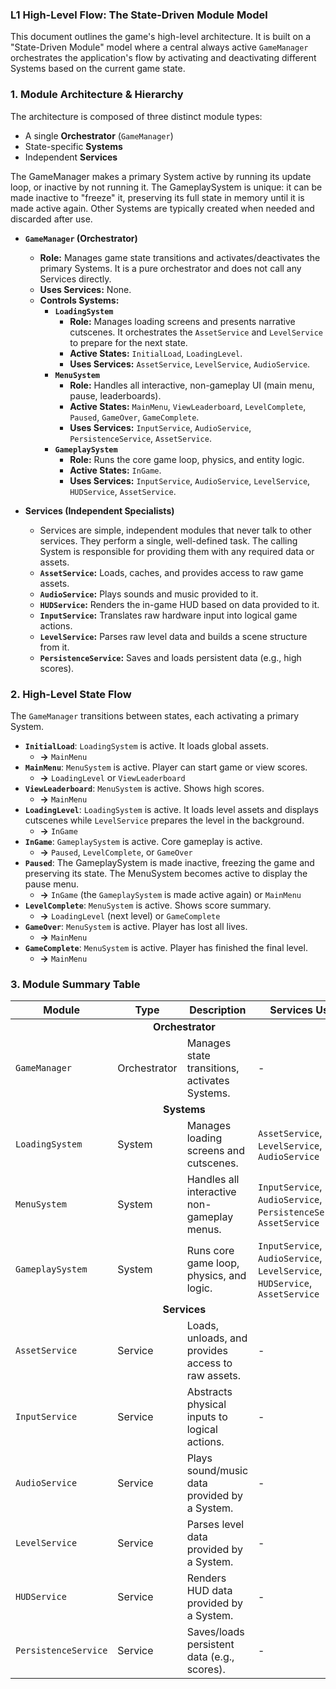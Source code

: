 ### L1 High-Level Flow: The State-Driven Module Model

This document outlines the game's high-level architecture. It is built on a "State-Driven Module" model where a central always active `GameManager` orchestrates the application's flow by activating and deactivating different Systems based on the current game state.

### 1. Module Architecture & Hierarchy

The architecture is composed of three distinct module types: 
*  A single **Orchestrator** (`GameManager`)
*  State-specific **Systems** 
*  Independent **Services**

The GameManager makes a primary System active by running its update loop, or inactive by not running it. The GameplaySystem is unique: it can be made inactive to "freeze" it, preserving its full state in memory until it is made active again. Other Systems are typically created when needed and discarded after use.

*   **`GameManager` (Orchestrator)**
    *   **Role:** Manages game state transitions and activates/deactivates the primary Systems. It is a pure orchestrator and does not call any Services directly.
    *   **Uses Services:** None.
    *   **Controls Systems:**
        *   **`LoadingSystem`**
            *   **Role:** Manages loading screens and presents narrative cutscenes. It orchestrates the `AssetService` and `LevelService` to prepare for the next state.
            *   **Active States:** `InitialLoad`, `LoadingLevel`.
            *   **Uses Services:** `AssetService`, `LevelService`, `AudioService`.
        *   **`MenuSystem`**
            *   **Role:** Handles all interactive, non-gameplay UI (main menu, pause, leaderboards).
            *   **Active States:** `MainMenu`, `ViewLeaderboard`, `LevelComplete`, `Paused`, `GameOver`, `GameComplete`.
            *   **Uses Services:** `InputService`, `AudioService`, `PersistenceService`, `AssetService`.
        *   **`GameplaySystem`**
            *   **Role:** Runs the core game loop, physics, and entity logic.
            *   **Active States:** `InGame`.
            *   **Uses Services:** `InputService`, `AudioService`, `LevelService`, `HUDService`, `AssetService`.

*   **Services (Independent Specialists)**
    *   Services are simple, independent modules that never talk to other services. They perform a single, well-defined task. The calling System is responsible for providing them with any required data or assets.
    *   **`AssetService`:** Loads, caches, and provides access to raw game assets.
    *   **`AudioService`:** Plays sounds and music provided to it.
    *   **`HUDService`:** Renders the in-game HUD based on data provided to it.
    *   **`InputService`:** Translates raw hardware input into logical game actions.
    *   **`LevelService`:** Parses raw level data and builds a scene structure from it.
    *   **`PersistenceService`:** Saves and loads persistent data (e.g., high scores).

### 2. High-Level State Flow

The `GameManager` transitions between states, each activating a primary System.

*   **`InitialLoad`**: `LoadingSystem` is active. It loads global assets.
    *   **→** `MainMenu`
*   **`MainMenu`**: `MenuSystem` is active. Player can start game or view scores.
    *   **→** `LoadingLevel` or `ViewLeaderboard`
*   **`ViewLeaderboard`**: `MenuSystem` is active. Shows high scores.
    *   **→** `MainMenu`
*   **`LoadingLevel`**: `LoadingSystem` is active. It loads level assets and displays cutscenes while `LevelService` prepares the level in the background.
    *   **→** `InGame`
*   **`InGame`**: `GameplaySystem` is active. Core gameplay is active.
    *   **→** `Paused`, `LevelComplete`, or `GameOver`
*   **`Paused`**: The GameplaySystem is made inactive, freezing the game and preserving its state. The MenuSystem becomes active to display the pause menu.
    *   **→** `InGame` (the `GameplaySystem` is made active again) or `MainMenu`
*   **`LevelComplete`**: `MenuSystem` is active. Shows score summary.
    *   **→** `LoadingLevel` (next level) or `GameComplete`
*   **`GameOver`**: `MenuSystem` is active. Player has lost all lives.
    *   **→** `MainMenu`
*   **`GameComplete`**: `MenuSystem` is active. Player has finished the final level.
    *   **→** `MainMenu`

### 3. Module Summary Table

<table>
  <thead>
    <tr>
      <th>Module</th>
      <th>Type</th>
      <th>Description</th>
      <th>Services Used</th>
    </tr>
  </thead>
  <tbody>
    <tr>
      <td colspan="4" style="text-align: center;"><strong>Orchestrator</strong></td>
    </tr>
    <tr>
      <td><code>GameManager</code></td>
      <td>Orchestrator</td>
      <td>Manages state transitions, activates Systems.</td>
      <td>-</td>
    </tr>
    <tr>
      <td colspan="4" style="text-align: center;"><strong>Systems</strong></td>
    </tr>
    <tr>
      <td><code>LoadingSystem</code></td>
      <td>System</td>
      <td>Manages loading screens and cutscenes.</td>
      <td><code>AssetService</code>, <code>LevelService</code>, <code>AudioService</code></td>
    </tr>
    <tr>
      <td><code>MenuSystem</code></td>
      <td>System</td>
      <td>Handles all interactive non-gameplay menus.</td>
      <td><code>InputService</code>, <code>AudioService</code>, <code>PersistenceService</code>, <code>AssetService</code></td>
    </tr>
    <tr>
      <td><code>GameplaySystem</code></td>
      <td>System</td>
      <td>Runs core game loop, physics, and logic.</td>
      <td><code>InputService</code>, <code>AudioService</code>, <code>LevelService</code>, <code>HUDService</code>, <code>AssetService</code></td>
    </tr>
    <tr>
      <td colspan="4" style="text-align: center;"><strong>Services</strong></td>
    </tr>
    <tr>
      <td><code>AssetService</code></td>
      <td>Service</td>
      <td>Loads, unloads, and provides access to raw assets.</td>
      <td>-</td>
    </tr>
    <tr>
      <td><code>InputService</code></td>
      <td>Service</td>
      <td>Abstracts physical inputs to logical actions.</td>
      <td>-</td>
    </tr>
    <tr>
      <td><code>AudioService</code></td>
      <td>Service</td>
      <td>Plays sound/music data provided by a System.</td>
      <td>-</td>
    </tr>
    <tr>
      <td><code>LevelService</code></td>
      <td>Service</td>
      <td>Parses level data provided by a System.</td>
      <td>-</td>
    </tr>
    <tr>
      <td><code>HUDService</code></td>
      <td>Service</td>
      <td>Renders HUD data provided by a System.</td>
      <td>-</td>
    </tr>
    <tr>
      <td><code>PersistenceService</code></td>
      <td>Service</td>
      <td>Saves/loads persistent data (e.g., scores).</td>
      <td>-</td>
    </tr>
  </tbody>
</table>
